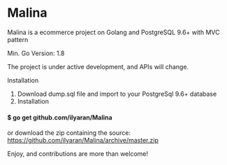 # Malina
Malina is a ecommerce project on Golang and PostgreSQL 9.6+ with MVC pattern

Min. Go Version: 1.8

The project is under active development, and APIs will change.
 
Installation

1. Download dump.sql file and import to your PostgreSql 9.6+ database
2.  Installation
#### $ go get github.com/ilyaran/Malina 

or download the zip containing the source: 
https://github.com/ilyaran/Malina/archive/master.zip

Enjoy, and contributions are more than welcome!
